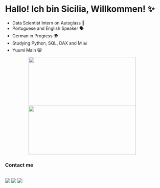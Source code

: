 
# Hallo! Ich bin Sicilia, Willkommen! ✨

* Data Scientist Intern on Autoglass 💙
* Portuguese and English Speaker 🗣️
* German in Progress 🌍
* Studying Python, SQL, DAX and M 📊
* Yuumi Main 😸

<div align="center">
  <img height="160rem" width="350px" src="https://github-readme-stats.vercel.app/api?username=sissaz&show_icons=true&theme=swift&include_all_commits=true&count_private=true"/>
  <img height="160rem" width="350px" src="https://github-readme-stats.vercel.app/api/top-langs/?username=sissaz&layout=compact&langs_count=7&theme=swift"/>
</div>
  

<h3 align="left">Contact me</h3>
<div style="display: inline_block"><br>
      <a href="https://www.linkedin.com/in/Siciliag" target="_blank"><img src="https://img.shields.io/badge/-LinkedIn-%230077B5?style=for-the-badge&logo=linkedin&logoColor=white" target="_blank"></a> 
      <a href = "mailto:siciiliagiacomazza@gmail.com"><img src="https://img.shields.io/badge/Gmail-D14836?style=for-the-badge&logo=gmail&logoColor=white" target="_blank"></a>
  <a href="https://instagram.com/sissagz" target="_blank"><img src="https://img.shields.io/badge/Instagram-E4405F?style=for-the-badge&logo=instagram&logoColor=white" target="_blank"></a>
  
</div>
